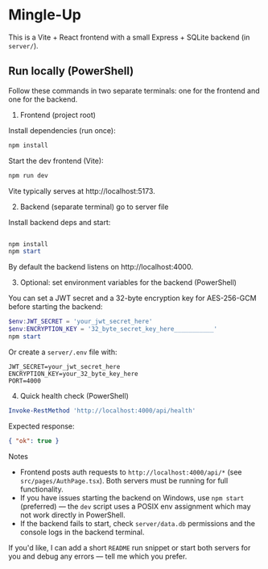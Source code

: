 

# Mingle-Up 

This is a Vite + React frontend with a small Express + SQLite backend (in `server/`).

## Run locally (PowerShell)

Follow these commands in two separate terminals: one for the frontend and one for the backend.

1) Frontend (project root)

Install dependencies (run once):
```powershell
npm install
```

Start the dev frontend (Vite):
```powershell 
npm run dev
```

Vite typically serves at http://localhost:5173.

2) Backend (separate terminal) go to server file

Install backend deps and start:
```powershell go to server file

npm install
npm start
```

By default the backend listens on http://localhost:4000.

3) Optional: set environment variables for the backend (PowerShell)

You can set a JWT secret and a 32-byte encryption key for AES-256-GCM before starting the backend:
```powershell
$env:JWT_SECRET = 'your_jwt_secret_here'
$env:ENCRYPTION_KEY = '32_byte_secret_key_here___________'
npm start
```

Or create a `server/.env` file with:
```
JWT_SECRET=your_jwt_secret_here
ENCRYPTION_KEY=your_32_byte_key_here
PORT=4000
```

4) Quick health check (PowerShell)
```powershell
Invoke-RestMethod 'http://localhost:4000/api/health'
```

Expected response:
```json
{ "ok": true }
```

Notes
- Frontend posts auth requests to `http://localhost:4000/api/*` (see `src/pages/AuthPage.tsx`). Both servers must be running for full functionality.
- If you have issues starting the backend on Windows, use `npm start` (preferred) — the `dev` script uses a POSIX env assignment which may not work directly in PowerShell.
- If the backend fails to start, check `server/data.db` permissions and the console logs in the backend terminal.

If you'd like, I can add a short `README` run snippet or start both servers for you and debug any errors — tell me which you prefer.
